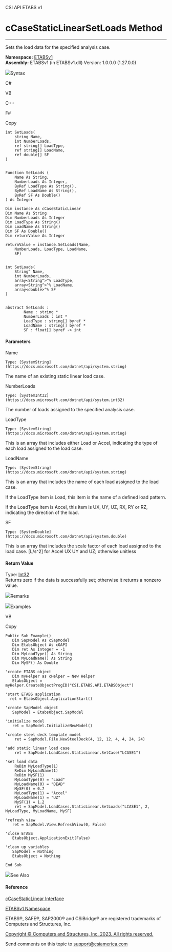﻿

CSI API ETABS v1

# cCaseStaticLinearSetLoads Method  
  
---  
  
Sets the load data for the specified analysis case.

**Namespace:** [ETABSv1](2780f1b8-2033-5289-2298-1cdb2a7508d9.htm)  
**Assembly:** ETABSv1 (in ETABSv1.dll) Version: 1.0.0.0 (1.27.0.0)

![](../icons/SectionExpanded.png)Syntax

C#

VB

C++

F#

Copy

    
    
    int SetLoads(
    	string Name,
    	int NumberLoads,
    	ref string[] LoadType,
    	ref string[] LoadName,
    	ref double[] SF
    )
    
    
    Function SetLoads ( 
    	Name As String,
    	NumberLoads As Integer,
    	ByRef LoadType As String(),
    	ByRef LoadName As String(),
    	ByRef SF As Double()
    ) As Integer
    
    Dim instance As cCaseStaticLinear
    Dim Name As String
    Dim NumberLoads As Integer
    Dim LoadType As String()
    Dim LoadName As String()
    Dim SF As Double()
    Dim returnValue As Integer
    
    returnValue = instance.SetLoads(Name, 
    	NumberLoads, LoadType, LoadName, 
    	SF)
    
    
    int SetLoads(
    	String^ Name, 
    	int NumberLoads, 
    	array<String^>^% LoadType, 
    	array<String^>^% LoadName, 
    	array<double>^% SF
    )
    
    
    abstract SetLoads : 
            Name : string * 
            NumberLoads : int * 
            LoadType : string[] byref * 
            LoadName : string[] byref * 
            SF : float[] byref -> int 
    

#### Parameters

Name

    Type: [SystemString](https://docs.microsoft.com/dotnet/api/system.string)  
The name of an existing static linear load case.

NumberLoads

    Type: [SystemInt32](https://docs.microsoft.com/dotnet/api/system.int32)  
The number of loads assigned to the specified analysis case.

LoadType

    Type: [SystemString](https://docs.microsoft.com/dotnet/api/system.string)  
This is an array that includes either Load or Accel, indicating the type of
each load assigned to the load case.

LoadName

    Type: [SystemString](https://docs.microsoft.com/dotnet/api/system.string)  
This is an array that includes the name of each load assigned to the load
case.

If the LoadType item is Load, this item is the name of a defined load pattern.

If the LoadType item is Accel, this item is UX, UY, UZ, RX, RY or RZ,
indicating the direction of the load.

SF

    Type: [SystemDouble](https://docs.microsoft.com/dotnet/api/system.double)  
This is an array that includes the scale factor of each load assigned to the
load case. [L/s^2] for Accel UX UY and UZ; otherwise unitless

#### Return Value

Type: [Int32](https://docs.microsoft.com/dotnet/api/system.int32)  
Returns zero if the data is successfully set; otherwise it returns a nonzero
value.

![](../icons/SectionExpanded.png)Remarks

![](../icons/SectionExpanded.png)Examples

VB

Copy

    
    
    Public Sub Example()
       Dim SapModel As cSapModel
       Dim EtabsObject As cOAPI
       Dim ret As Integer = -1
       Dim MyLoadType() As String
       Dim MyLoadName() As String
       Dim MySF() As Double
    
    'create ETABS object
       Dim myHelper as cHelper = New Helper
       EtabsObject = myHelper.CreateObjectProgID("CSI.ETABS.API.ETABSObject")
    
    'start ETABS application
      ret = EtabsObject.ApplicationStart()
    
    'create SapModel object
       SapModel = EtabsObject.SapModel
    
    'initialize model
       ret = SapModel.InitializeNewModel()
    
    'create steel deck template model
        ret = SapModel.File.NewSteelDeck(4, 12, 12, 4, 4, 24, 24)
    
    'add static linear load case
        ret = SapModel.LoadCases.StaticLinear.SetCase("LCASE1")
    
    'set load data
        ReDim MyLoadType(1)
        ReDim MyLoadName(1)
        ReDim MySF(1)
        MyLoadType(0) = "Load"
        MyLoadName(0) = "DEAD"
        MySF(0) = 0.7
        MyLoadType(1) = "Accel"
        MyLoadName(1) = "UZ"
        MySF(1) = 1.2
        ret = SapModel.LoadCases.StaticLinear.SetLoads("LCASE1", 2, MyLoadType, MyLoadName, MySF)
    
    'refresh view
       ret = SapModel.View.RefreshView(0, False)
    
    'close ETABS
       EtabsObject.ApplicationExit(False)
    
    'clean up variables
       SapModel = Nothing
       EtabsObject = Nothing
    
    End Sub

![](../icons/SectionExpanded.png)See Also

#### Reference

[cCaseStaticLinear Interface](f6b858ea-249e-f79d-4679-b81c04f8660e.htm)

[ETABSv1 Namespace](2780f1b8-2033-5289-2298-1cdb2a7508d9.htm)

ETABS®, SAFE®, SAP2000® and CSiBridge® are registered trademarks of Computers
and Structures, Inc.  

[Copyright © Computers and Structures, Inc. 2023. All rights
reserved.](http://www.csiamerica.com)

Send comments on this topic to
[support@csiamerica.com](mailto:support%40csiamerica.com?Subject=CSI%20API%20ETABS%20v1)

